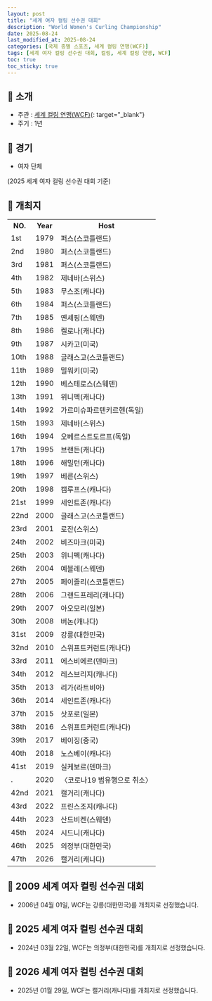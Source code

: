 ```yaml
---
layout: post
title: "세계 여자 컬링 선수권 대회"
description: "World Women's Curling Championship"
date: 2025-08-24
last_modified_at: 2025-08-24
categories: [국제 종별 스포츠, 세계 컬링 연맹(WCF)]
tags: [세계 여자 컬링 선수권 대회, 컬링, 세계 컬링 연맹, WCF]
toc: true
toc_sticky: true
---
```

## 📜 소개
* 주관 : [세계 컬링 연맹(WCF)](https://worldcurling.org/){: target="_blank"}
* 주기 : 1년

## 📜 경기
* 여자 단체

(2025 세계 여자 컬링 선수권 대회 기준)

## 📜 개최지

<html>

<head>
    <meta charset="UTF-8">
</head>

<body>
    <table>
        <tr class="header-row">
            <th class="col-no">NO.</th>
            <th class="col-year">Year</th>
            <th class="col-host">Host</th>
        </tr>
        <tr>
            <td>1st</td>
            <td>1979</td>
            <td>퍼스(스코틀랜드)</td>
        </tr>
        <tr>
            <td>2nd</td>
            <td>1980</td>
            <td>퍼스(스코틀랜드)</td>
        </tr>
        <tr>
            <td>3rd</td>
            <td>1981</td>
            <td>퍼스(스코틀랜드)</td>
        </tr>
        <tr>
            <td>4th</td>
            <td>1982</td>
            <td>제네바(스위스)</td>
        </tr>
        <tr>
            <td>5th</td>
            <td>1983</td>
            <td>무스조(캐나다)</td>
        </tr>
        <tr>
            <td>6th</td>
            <td>1984</td>
            <td>퍼스(스코틀랜드)</td>
        </tr>
        <tr>
            <td>7th</td>
            <td>1985</td>
            <td>옌셰핑(스웨덴)</td>
        </tr>
        <tr>
            <td>8th</td>
            <td>1986</td>
            <td>켈로나(캐나다)</td>
        </tr>
        <tr>
            <td>9th</td>
            <td>1987</td>
            <td>시카고(미국)</td>
        </tr>
        <tr>
            <td>10th</td>
            <td>1988</td>
            <td>글래스고(스코틀랜드)</td>
        </tr>
        <tr>
            <td>11th</td>
            <td>1989</td>
            <td>밀워키(미국)</td>
        </tr>
        <tr>
            <td>12th</td>
            <td>1990</td>
            <td>베스테로스(스웨덴)</td>
        </tr>
        <tr>
            <td>13th</td>
            <td>1991</td>
            <td>위니펙(캐나다)</td>
        </tr>
        <tr>
            <td>14th</td>
            <td>1992</td>
            <td>가르미슈파르텐키르헨(독일)</td>
        </tr>
        <tr>
            <td>15th</td>
            <td>1993</td>
            <td>제네바(스위스)</td>
        </tr>
        <tr>
            <td>16th</td>
            <td>1994</td>
            <td>오베르스트도르프(독일)</td>
        </tr>
        <tr>
            <td>17th</td>
            <td>1995</td>
            <td>브랜든(캐나다)</td>
        </tr>
        <tr>
            <td>18th</td>
            <td>1996</td>
            <td>해밀턴(캐나다)</td>
        </tr>
        <tr>
            <td>19th</td>
            <td>1997</td>
            <td>베른(스위스)</td>
        </tr>
        <tr>
            <td>20th</td>
            <td>1998</td>
            <td>캠루프스(캐나다)</td>
        </tr>
        <tr>
            <td>21st</td>
            <td>1999</td>
            <td>세인트존(캐나다)</td>
        </tr>
        <tr>
            <td>22nd</td>
            <td>2000</td>
            <td>글래스고(스코틀랜드)</td>
        </tr>
        <tr>
            <td>23rd</td>
            <td>2001</td>
            <td>로잔(스위스)</td>
        </tr>
        <tr>
            <td>24th</td>
            <td>2002</td>
            <td>비즈마크(미국)</td>
        </tr>
        <tr>
            <td>25th</td>
            <td>2003</td>
            <td>위니펙(캐나다)</td>
        </tr>
        <tr>
            <td>26th</td>
            <td>2004</td>
            <td>예블레(스웨덴)</td>
        </tr>
        <tr>
            <td>27th</td>
            <td>2005</td>
            <td>페이즐리(스코틀랜드)</td>
        </tr>
        <tr>
            <td>28th</td>
            <td>2006</td>
            <td>그랜드프레리(캐나다)</td>
        </tr>
        <tr>
            <td>29th</td>
            <td>2007</td>
            <td>아오모리(일본)</td>
        </tr>
        <tr>
            <td>30th</td>
            <td>2008</td>
            <td>버논(캐나다)</td>
        </tr>
        <tr>
            <td><span class="korea-host">31st</span></td>
            <td><span class="korea-host">2009</span></td>
            <td><span class="korea-host">강릉(대한민국)</span></td>
        </tr>
        <tr>
            <td>32nd</td>
            <td>2010</td>
            <td>스위프트커런트(캐나다)</td>
        </tr>
        <tr>
            <td>33rd</td>
            <td>2011</td>
            <td>에스비에르(덴마크)</td>
        </tr>
        <tr>
            <td>34th</td>
            <td>2012</td>
            <td>레스브리지(캐나다)</td>
        </tr>
        <tr>
            <td>35th</td>
            <td>2013</td>
            <td>리가(라트비아)</td>
        </tr>
        <tr>
            <td>36th</td>
            <td>2014</td>
            <td>세인트존(캐나다)</td>
        </tr>
        <tr>
            <td>37th</td>
            <td>2015</td>
            <td>삿포로(일본)</td>
        </tr>
        <tr>
            <td>38th</td>
            <td>2016</td>
            <td>스위프트커런트(캐나다)</td>
        </tr>
        <tr>
            <td>39th</td>
            <td>2017</td>
            <td>베이징(중국)</td>
        </tr>
        <tr>
            <td>40th</td>
            <td>2018</td>
            <td>노스베이(캐나다)</td>
        </tr>
        <tr>
            <td>41st</td>
            <td>2019</td>
            <td>실케보르(덴마크)</td>
        </tr>
        <tr>
            <td>.</td>
            <td>2020</td>
            <td>〈코로나19 범유행으로 취소〉</td>
        </tr>
        <tr>
            <td>42nd</td>
            <td>2021</td>
            <td>캘거리(캐나다)</td>
        </tr>
        <tr>
            <td>43rd</td>
            <td>2022</td>
            <td>프린스조지(캐나다)</td>
        </tr>
        <tr>
            <td>44th</td>
            <td>2023</td>
            <td>산드비켄(스웨덴)</td>
        </tr>
        <tr>
            <td>45th</td>
            <td>2024</td>
            <td>시드니(캐나다)</td>
        </tr>
        <tr>
            <td><span class="korea-host">46th</span></td>
            <td><span class="korea-host">2025</span></td>
            <td><span class="korea-host">의정부(대한민국)</span></td>
        </tr>
        <tr>
            <td>47th</td>
            <td>2026</td>
            <td>캘거리(캐나다)</td>
        </tr>
    </table>
</body>

</html>

## 📜 2009 세계 여자 컬링 선수권 대회
* 2006년 04월 01일, WCF는 <span class="korea-host">강릉(대한민국)</span>를 개최지로 선정했습니다.

## 📜 2025 세계 여자 컬링 선수권 대회
* 2024년 03월 22일, WCF는 <span class="korea-host">의정부(대한민국)</span>를 개최지로 선정했습니다.

## 📜 2026 세계 여자 컬링 선수권 대회
* 2025년 01월 29일, WCF는 <span class="foreign-host">캘거리(캐나다)</span>를 개최지로 선정했습니다.
